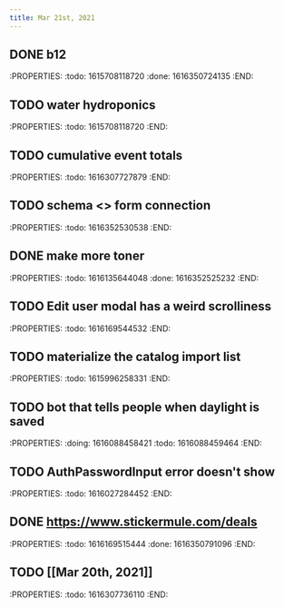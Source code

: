 ```yaml
---
title: Mar 21st, 2021
---
```


## DONE b12
:PROPERTIES:
:todo: 1615708118720
:done: 1616350724135
:END:
## TODO water hydroponics
:PROPERTIES:
:todo: 1615708118720
:END:
## TODO cumulative event totals
:PROPERTIES:
:todo: 1616307727879
:END:
## TODO schema <> form connection
:PROPERTIES:
:todo: 1616352530538
:END:
## DONE make more toner
:PROPERTIES:
:todo: 1616135644048
:done: 1616352525232
:END:
## TODO Edit user modal has a weird scrolliness
:PROPERTIES:
:todo: 1616169544532
:END:
## TODO materialize the catalog import list
:PROPERTIES:
:todo: 1615996258331
:END:
## TODO bot that tells people when daylight is saved
:PROPERTIES:
:doing: 1616088458421
:todo: 1616088459464
:END:
## TODO AuthPasswordInput error doesn't show
:PROPERTIES:
:todo: 1616027284452
:END:
## DONE https://www.stickermule.com/deals
:PROPERTIES:
:todo: 1616169515444
:done: 1616350791096
:END:
## TODO [[Mar 20th, 2021]] 
:PROPERTIES:
:todo: 1616307736110
:END:
